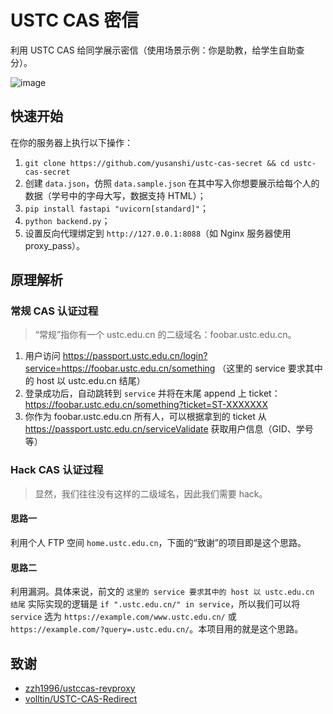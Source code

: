 # USTC CAS 密信

利用 USTC CAS 给同学展示密信（使用场景示例：你是助教，给学生自助查分）。

![image](https://github.com/yusanshi/ustc-cas-secret/assets/36265606/d47ffd4b-3a79-46db-95a1-0234fbe29a2f)


## 快速开始

在你的服务器上执行以下操作：

1. `git clone https://github.com/yusanshi/ustc-cas-secret && cd ustc-cas-secret`
1. 创建 `data.json`，仿照 `data.sample.json` 在其中写入你想要展示给每个人的数据（学号中的字母大写，数据支持 HTML）；
3. `pip install fastapi "uvicorn[standard]"`；
4. `python backend.py`；
4. 设置反向代理绑定到 `http://127.0.0.1:8088`（如 Nginx 服务器使用 proxy_pass）。

## 原理解析

### 常规 CAS 认证过程

> “常规”指你有一个 ustc.edu.cn 的二级域名：foobar.ustc.edu.cn。

1. 用户访问 https://passport.ustc.edu.cn/login?service=https://foobar.ustc.edu.cn/something （这里的 service 要求其中的 host 以 ustc.edu.cn 结尾）
2. 登录成功后，自动跳转到 `service` 并将在末尾 append 上 ticket：https://foobar.ustc.edu.cn/something?ticket=ST-XXXXXXX
3. 你作为 foobar.ustc.edu.cn 所有人，可以根据拿到的 ticket 从 https://passport.ustc.edu.cn/serviceValidate 获取用户信息（GID、学号等）

### Hack CAS 认证过程

> 显然，我们往往没有这样的二级域名，因此我们需要 hack。

#### 思路一

利用个人 FTP 空间 `home.ustc.edu.cn`，下面的“致谢”的项目即是这个思路。

#### 思路二

利用漏洞。具体来说，前文的 `这里的 service 要求其中的 host 以 ustc.edu.cn 结尾` 实际实现的逻辑是 `if ".ustc.edu.cn/" in service`，所以我们可以将 `service` 选为 `https://example.com/www.ustc.edu.cn/` 或 `https://example.com/?query=.ustc.edu.cn/`。本项目用的就是这个思路。

## 致谢

- [zzh1996/ustccas-revproxy](https://github.com/zzh1996/ustccas-revproxy)
- [volltin/USTC-CAS-Redirect](https://github.com/volltin/USTC-CAS-Redirect)

